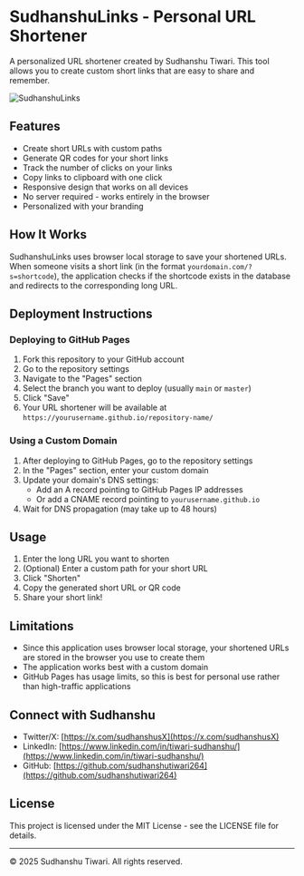# SudhanshuLinks - Personal URL Shortener

A personalized URL shortener created by Sudhanshu Tiwari. This tool allows you to create custom short links that are easy to share and remember.

![SudhanshuLinks](https://via.placeholder.com/800x400?text=SudhanshuLinks)

## Features

- Create short URLs with custom paths
- Generate QR codes for your short links
- Track the number of clicks on your links
- Copy links to clipboard with one click
- Responsive design that works on all devices
- No server required - works entirely in the browser
- Personalized with your branding

## How It Works

SudhanshuLinks uses browser local storage to save your shortened URLs. When someone visits a short link (in the format `yourdomain.com/?s=shortcode`), the application checks if the shortcode exists in the database and redirects to the corresponding long URL.

## Deployment Instructions

### Deploying to GitHub Pages

1. Fork this repository to your GitHub account
2. Go to the repository settings
3. Navigate to the "Pages" section
4. Select the branch you want to deploy (usually `main` or `master`)
5. Click "Save"
6. Your URL shortener will be available at `https://yourusername.github.io/repository-name/`

### Using a Custom Domain

1. After deploying to GitHub Pages, go to the repository settings
2. In the "Pages" section, enter your custom domain
3. Update your domain's DNS settings:
   - Add an A record pointing to GitHub Pages IP addresses
   - Or add a CNAME record pointing to `yourusername.github.io`
4. Wait for DNS propagation (may take up to 48 hours)

## Usage

1. Enter the long URL you want to shorten
2. (Optional) Enter a custom path for your short URL
3. Click "Shorten"
4. Copy the generated short URL or QR code
5. Share your short link!

## Limitations

- Since this application uses browser local storage, your shortened URLs are stored in the browser you use to create them
- The application works best with a custom domain
- GitHub Pages has usage limits, so this is best for personal use rather than high-traffic applications

## Connect with Sudhanshu

- Twitter/X: [https://x.com/sudhanshusX](https://x.com/sudhanshusX)
- LinkedIn: [https://www.linkedin.com/in/tiwari-sudhanshu/](https://www.linkedin.com/in/tiwari-sudhanshu/)
- GitHub: [https://github.com/sudhanshutiwari264](https://github.com/sudhanshutiwari264)

## License

This project is licensed under the MIT License - see the LICENSE file for details.

---

© 2025 Sudhanshu Tiwari. All rights reserved.